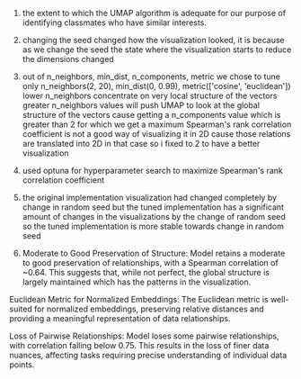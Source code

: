 1. the extent to which the UMAP algorithm is adequate for our purpose of 
identifying classmates who have similar interests. 

2. changing the seed changed how the visualization looked, it is because as we change the seed the state where the visualization starts to reduce the dimensions changed

3. out of n_neighbors, min_dist, n_components, metric 
we chose to tune only n_neighbors(2, 20), min_dist(0, 0.99), metric(['cosine', 'euclidean'])
lower n_neighbors concentrate on very local structure of the vectors
greater n_neighbors values will push UMAP to look at the global structure of the vectors
cause getting a n_components value which is greater than 2 for which we get a maximum Spearman's rank correlation coefficient is not a good way of visualizing it in 2D cause those relations are translated into 2D in that case so i fixed to 2 to have a better visualization

4. used optuna for hyperparameter search to maximize Spearman's rank correlation coefficient 

5. the original implementation visualization had changed completely by change in random seed but the tuned implementation has a significant amount of changes in the visualizations by the change of random seed so the tuned implementation is more stable towards change in random seed

6. Moderate to Good Preservation of Structure: Model retains a moderate to good preservation of relationships, with a Spearman correlation of ~0.64. This suggests that, while not perfect, the global structure is largely maintained which has the patterns in the visualization.

Euclidean Metric for Normalized Embeddings: The Euclidean metric is well-suited for normalized embeddings, preserving relative distances and providing a meaningful representation of data relationships.

Loss of Pairwise Relationships: Model loses some pairwise relationships, with correlation falling below 0.75. This results in the loss of finer data nuances, affecting tasks requiring precise understanding of individual data points.
